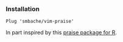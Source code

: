 ### Installation

```
Plug 'smbache/vim-praise'
```

In part inspired by this [praise package for R](https://github.com/rladies/praise).
